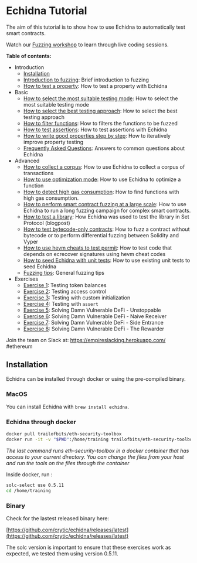 # Echidna Tutorial

The aim of this tutorial is to show how to use Echidna to automatically test smart contracts. 

Watch our [Fuzzing workshop](https://www.youtube.com/watch?v=QofNQxW_K08&list=PLciHOL_J7Iwqdja9UH4ZzE8dP1IxtsBXI) to learn through live coding sessions.

**Table of contents:**

- Introduction
  - [Installation](#installation)
  - [Introduction to fuzzing](./fuzzing-introduction.md): Brief introduction to fuzzing
  - [How to test a property](./how-to-test-a-property.md): How to test a property with Echidna
- Basic
  - [How to select the most suitable testing mode](./testing-modes.md): How to select the most suitable testing mode
  - [How to select the best testing approach](./common-testing-approaches.md): How to select the best testing approach
  - [How to filter functions](./filtering-functions.md): How to filters the functions to be fuzzed
  - [How to test assertions](./assertion-checking.md): How to test assertions with Echidna
  - [How to write good properties step by step](./property-creation.md): How to iteratively improve property testing
  - [Frequently Asked Questions](./frequently_asked_questions.md): Answers to common questions about Echidna
- Advanced
  - [How to collect a corpus](./collecting-a-corpus.md): How to use Echidna to collect a corpus of transactions
  - [How to use optimization mode](./optimization_mode.md): How to use Echidna to optimize a function
  - [How to detect high gas consumption](./finding-transactions-with-high-gas-consumption.md): How to find functions with high gas consumption.
  - [How to perform smart contract fuzzing at a large scale](./smart-contract-fuzzing-at-scale.md): How to use Echidna to run a long fuzzing campaign for complex smart contracts.
  - [How to test a library](https://blog.trailofbits.com/2020/08/17/using-echidna-to-test-a-smart-contract-library/): How Echidna was used to test the library in Set Protocol (blogpost)
  - [How to test bytecode-only contracts](./testing-bytecode.md): How to fuzz a contract without bytecode or to perform differential fuzzing between Solidity and Vyper
  - [How to use hevm cheats to test permit](./hevm-cheats-to-test-permit.md): How to test code that depends on ecrecover signatures using hevm cheat codes
  - [How to seed Echidna with unit tests](./end-to-end-testing.md): How to use existing unit tests to seed Echidna
  - [Fuzzing tips](./fuzzing_tips.md): General fuzzing tips
- Exercises
  - [Exercise 1](./Exercise-1.md): Testing token balances
  - [Exercise 2](./Exercise-2.md): Testing access control
  - [Exercise 3](./Exercise-3.md): Testing with custom initialization
  - [Exercise 4](./Exercise-4.md): Testing with `assert`
  - [Exercise 5](./Exercise-5.md): Solving Damn Vulnerable DeFi - Unstoppable
  - [Exercise 6](./Exercise-6.md): Solving Damn Vulnerable DeFi - Naive Receiver
  - [Exercise 7](./Exercise-7.md): Solving Damn Vulnerable DeFi - Side Entrance
  - [Exercise 8](./Exercise-8.md): Solving Damn Vulnerable DeFi - The Rewarder

Join the team on Slack at: https://empireslacking.herokuapp.com/ #ethereum

## Installation

Echidna can be installed through docker or using the pre-compiled binary.

### MacOS

You can install Echidna with `brew install echidna`. 

### Echidna through docker

```bash
docker pull trailofbits/eth-security-toolbox
docker run -it -v "$PWD":/home/training trailofbits/eth-security-toolbox
```

*The last command runs eth-security-toolbox in a docker container that has access to your current directory. You can change the files from your host and run the tools on the files through the container*

Inside docker, run :

```bash
solc-select use 0.5.11
cd /home/training
```

### Binary

Check for the lastest released binary here:

[https://github.com/crytic/echidna/releases/latest](https://github.com/crytic/echidna/releases/latest)

The solc version is important to ensure that these exercises work as expected, we tested them using version 0.5.11.
